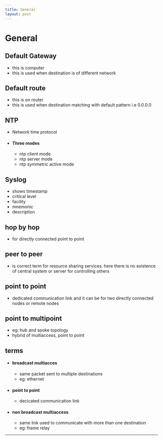 ```yaml
---
title: General
layout: post
---
```

    
# General

## Default Gateway 
* this is computer 
* this is used when destination is of different network 

## Default route 
* this is on router 
* this is used when destination matching with default pattern i.e 0.0.0.0 

## NTP 
* Network time protocol 
* #### Three modes 
	* ntp client mode 
	* ntp server mode 
	* ntp symmetric active mode 

## Syslog 
* shows timestamp 
* critical level 
* facility 
* mnemonic 
* description 

## hop by hop 
* for directly connected point to point 

## peer to peer 
* is correct term for resource sharing services. here there is no existence of central system or server for controlling others 

## point to point 
* dedicated communication link and it can be for two directly connected nodes or remote nodes 

## point to multipoint 
* eg: hub and spoke topology 
* hybrid of multiaccess, point to point 

## terms 
* #### broadcast multiacces 
	* same packet sent to multiple destinations 
	* eg: ethernet 
* #### point to point 
	* decicated communication link 
* #### non broadcast multiaccess 
	* same link used to communicate with more than one destination 
	* eg: frame relay 

---
